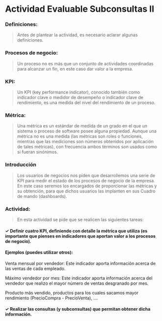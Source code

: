 # Actividad Evaluable Subconsultas II 

### Definiciones:
> Antes de plantear la actividad, es necesario aclarar algunas definiciones. 
### Procesos de negocio: 
> Un proceso no es más que un conjunto de actividades coordinadas para alcanzar un fin, en este caso dar valor a la empresa. 
### KPI:
> Un KPI (key performance indicator), conocido también como indicador clave o medidor de desempeño o indicador clave de rendimiento, es una medida del nivel del rendimiento de un proceso. 

### Métrica:
> Una métrica es un estándar de medida de un grado en el que un sistema o proceso de software posee alguna propiedad. Aunque una métrica no es una medida (las métricas son roles o funciones, mientras que las mediciones son números obtenidos por aplicación de tales métricas), con frecuencia ambos términos son usados como si fueran sinónimos. 

### Introducción
> Los usuarios de negocios nos piden que desarrollemos una serie de KPI para medir el estado de los procesos de negocio de la empresa. En este caso seremos los encargados de proporcionar las métricas y su obtención, para que dichos usuarios las implanten en sus Cuadro de mando (dashboards). 

### Actividad:
> En esta actividad se pide que se realicen las siguientes tareas: 

#### ✓ Definir cuatro KPI, definiendo con detalle la métrica que utiliza (es importante que pienses en indicadores que aportan valor a los procesos de negocio). 

#### Ejemplos (puedes utilizar otros):  

Venta mensual por vendedor: Este indicador aporta información acerca de las ventas de cada empleado.

Máximo vendedor por mes: Este indicador aporta información acerca del vendedor que realizo el mayor número de ventas desgranado por mes.

Producto más vendido, productos para los cuales sacamos mayor rendimiento (PrecioCompra - PrecioVenta), …. 

#### ✓ Realizar las consultas (y subconsultas) que permitan obtener dicha información. 
